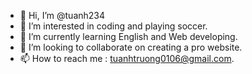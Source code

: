 - 👋 Hi, I’m @tuanh234
- 👀 I’m interested in coding and playing soccer.
- 🌱 I’m currently learning English and Web developing.
- 💞️ I’m looking to collaborate on creating a pro website.
- 📫 How to reach me : tuanhtruong0106@gmail.com.

<!---
tuanh234/tuanh234 is a ✨ special ✨ repository because its `README.md` (this file) appears on your GitHub profile.
You can click the Preview link to take a look at your changes.
--->
